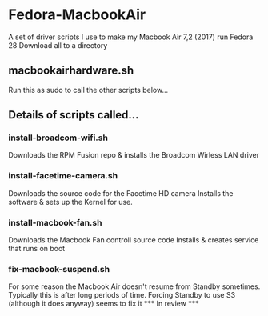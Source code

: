 # Fedora-MacbookAir
A set of driver scripts I use to make my Macbook Air 7,2 (2017) run Fedora 28
Download all to a directory

## macbookairhardware.sh
Run this as sudo to call the other scripts below...

## Details of scripts called...

### install-broadcom-wifi.sh
Downloads the RPM Fusion repo & installs the Broadcom Wirless LAN driver

### install-facetime-camera.sh
Downloads the source code for the Facetime HD camera
Installs the software & sets up the Kernel for use.

### install-macbook-fan.sh
Downloads the Macbook Fan controll source code
Installs & creates service that runs on boot

### fix-macbook-suspend.sh
For some reason the Macbook Air doesn't resume from Standby sometimes.
Typically this is after long periods of time.
Forcing Standby to use S3 (although it does anyway) seems to fix it
*** In review ***
